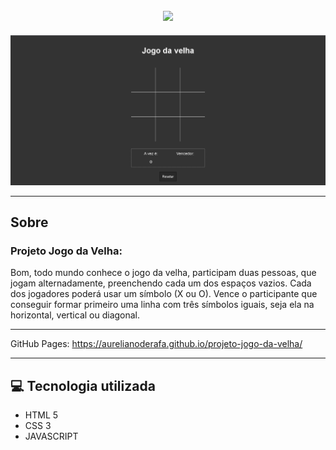 <h2 align="center"> 
  <img src="https://user-images.githubusercontent.com/94250152/141869749-5ad0ea53-0545-4295-a562-aca1a5e3c19a.png">
</h2>

<img src="img.png">

---
## Sobre
### **Projeto Jogo da Velha:**
 Bom, todo mundo conhece o jogo da velha, participam duas pessoas,  que jogam alternadamente, preenchendo cada um dos espaços vazios.  Cada dos jogadores poderá usar um símbolo (X ou O). Vence o participante que conseguir formar primeiro uma linha com três símbolos iguais, seja ela na horizontal, vertical ou diagonal.

 ---
GitHub Pages: https://aurelianoderafa.github.io/projeto-jogo-da-velha/

 ---
## 💻 Tecnologia utilizada
 * HTML 5 
 * CSS 3
 * JAVASCRIPT